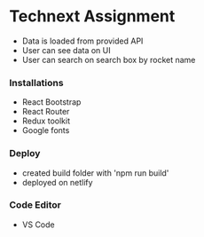 # Technext Assignment

* Data is loaded from provided API
* User can see data on UI 
* User can search on search box by rocket name 

### Installations

* React Bootstrap
* React Router 
* Redux toolkit
* Google fonts

### Deploy
* created build folder with 'npm run build'
* deployed on netlify

### Code Editor

* VS Code